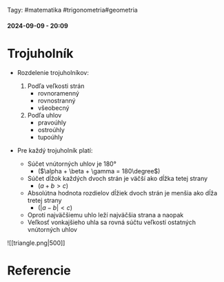  Tagy: #matematika #trigonometria#geometria
#### 2024-09-09 - 20:09

# Trojuholník

- Rozdelenie trojuholníkov: 
	1. Podľa veľkosti strán
		- rovnoramenný
		- rovnostranný
		- všeobecný
	2. Podľa uhlov
		- pravoúhly
		- ostroúhly
		- tupoúhly
		
- Pre každý trojuholník platí:
	- Súčet vnútorných uhlov je 180°
		- ($\alpha + \beta + \gamma = 180\degree$)
	- Súčet dĺžok každých dvoch strán je väčší ako dĺžka tetej strany
		- ($a + b > c$)
	- Absolútna hodnota rozdielov dĺžiek dvoch strán je menšia ako dĺža tretej strany
		- ($|a - b| < c$)
	- Oproti najväčšiemu uhlo leží najväčšia strana a naopak
	- Veľkosť vonkajšieho uhla sa rovná súčtu veľkostí ostatných vnútorných uhlov

![[triangle.png|500]]



# Referencie
